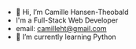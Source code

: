 - 👋 Hi, I’m Camille Hansen-Theobald
- I'm a Full-Stack Web Developer
- email: camilleht@gmail.com
- 🌱 I’m currently learning Python 


<!---

